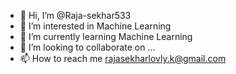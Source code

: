 - 👋 Hi, I’m @Raja-sekhar533
- 👀 I’m interested in Machine Learning
- 🌱 I’m currently learning Machine Learning
- 💞️ I’m looking to collaborate on ...
- 📫 How to reach me rajasekharlovly.k@gmail.com

<!---
Raja-sekhar533/Raja-sekhar533 is a ✨ special ✨ repository because its `README.md` (this file) appears on your GitHub profile.
You can click the Preview link to take a look at your changes.
--->
